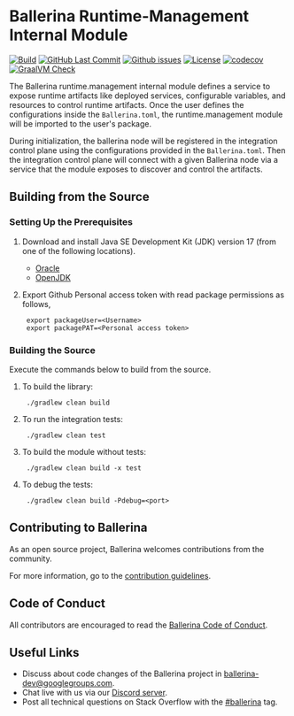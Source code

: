 Ballerina Runtime-Management Internal Module
=====================================

  [![Build](https://github.com/ballerina-platform/module-ballerinai-runtime.management/actions/workflows/build-timestamped-master.yml/badge.svg)](https://github.com/ballerina-platform/module-ballerinai-runtime.management/actions/workflows/build-timestamped-master.yml)
  [![GitHub Last Commit](https://img.shields.io/github/last-commit/ballerina-platform/module-ballerinai-runtime.management.svg)](https://github.com/ballerina-platform/module-ballerinai-runtime.management/commits/main)
  [![Github issues](https://img.shields.io/github/issues/ballerina-platform/module-ballerinai-runtime.management.svg?label=Open%20Issues)](https://github.com/ballerina-platform/module-ballerinai-runtime.management/issues)
  [![License](https://img.shields.io/badge/License-Apache%202.0-blue.svg)](https://opensource.org/licenses/Apache-2.0)
  [![codecov](https://codecov.io/gh/ballerina-platform/module-ballerinai-runtime.management/branch/master/graph/badge.svg)](https://codecov.io/gh/ballerina-platform/module-ballerinai-runtime.management)
  [![GraalVM Check](https://github.com/ballerina-platform/module-ballerinai-runtime.management/actions/workflows/build-with-bal-test-graalvm.yml/badge.svg)](https://github.com/ballerina-platform/module-ballerinai-runtime.management/actions/workflows/build-with-bal-test-graalvm.yml)

The Ballerina runtime.management internal module defines a service to expose runtime artifacts like deployed services, 
configurable variables, and resources to control runtime artifacts. Once the user defines the configurations 
inside the `Ballerina.toml`, the runtime.management module will be imported to the user's package.


During initialization, the ballerina node will be registered in the integration control plane using the configurations 
provided in the `Ballerina.toml`. Then the integration control plane will connect with a given Ballerina node via a 
service that the module exposes to discover and control the artifacts.


## Building from the Source

### Setting Up the Prerequisites

1. Download and install Java SE Development Kit (JDK) version 17 (from one of the following locations).
   * [Oracle](https://www.oracle.com/java/technologies/downloads/)
   * [OpenJDK](http://openjdk.java.net/install/index.html)

2. Export Github Personal access token with read package permissions as follows,
        
        export packageUser=<Username>
        export packagePAT=<Personal access token>

### Building the Source

Execute the commands below to build from the source.

1. To build the library:
        
        ./gradlew clean build

2. To run the integration tests:

        ./gradlew clean test

3. To build the module without tests:

        ./gradlew clean build -x test

4. To debug the tests:

        ./gradlew clean build -Pdebug=<port>

## Contributing to Ballerina

As an open source project, Ballerina welcomes contributions from the community. 

For more information, go to the [contribution guidelines](https://github.com/ballerina-platform/ballerina-lang/blob/master/CONTRIBUTING.md).

## Code of Conduct

All contributors are encouraged to read the [Ballerina Code of Conduct](https://ballerina.io/code-of-conduct).

## Useful Links

* Discuss about code changes of the Ballerina project in [ballerina-dev@googlegroups.com](mailto:ballerina-dev@googlegroups.com).
* Chat live with us via our [Discord server](https://discord.gg/ballerinalang).
* Post all technical questions on Stack Overflow with the [#ballerina](https://stackoverflow.com/questions/tagged/ballerina) tag.
